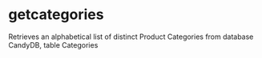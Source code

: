 # getcategories
Retrieves an alphabetical list of distinct Product Categories from database CandyDB, table Categories
